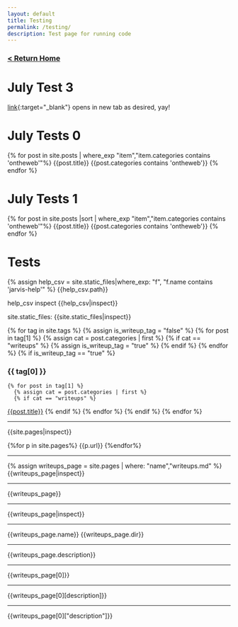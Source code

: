 ```yaml
---
layout: default
title: Testing
permalink: /testing/
description: Test page for running code
---
```


<a href="/"><h3>&lt; Return Home</h3></a>

# July Test 3
[link](https://www.google.com/){:target="_blank"} opens in new tab as desired, yay!

# July Tests 0
{% for post in site.posts | where_exp "item","item.categories contains 'ontheweb'"%}
  {{post.title}} {{post.categories contains 'ontheweb'}}
{% endfor %}

# July Tests 1
{% for post in site.posts |sort | where_exp "item","item.categories contains 'ontheweb'"%}
  {{post.title}} {{post.categories contains 'ontheweb'}}
{% endfor %}

# Tests

{% assign help_csv = site.static_files|where_exp: "f", "f.name contains 'jarvis-help'" %}
{{help_csv.path}}

help_csv inspect
{{help_csv|inspect}}

site.static_files:
{{site.static_files|inspect}}

{% for tag in site.tags %}
  {% assign is_writeup_tag = "false" %}
  {% for post in tag[1] %}
    {% assign cat = post.categories | first %}
    {% if cat == "writeups" %}
      {% assign is_writeup_tag = "true" %}
    {% endif %}
  {% endfor %}
  {% if is_writeup_tag == "true" %}
### {{ tag[0] }}
    {% for post in tag[1] %}
      {% assign cat = post.categories | first %}
      {% if cat == "writeups" %}
[{{post.title}}]({{post.url}})
      {% endif %}
    {% endfor %}
  {% endif %}
{% endfor %}

---
{{site.pages|inspect}}

{%for p in site.pages%}
{{p.url}}
{%endfor%}

---
{% assign writeups_page = site.pages | where: "name","writeups.md" %}
{{writeups_page|inspect}}

---
{{writeups_page}}

---
{{writeups_page|inspect}}

---
{{writeups_page.name}}
{{writeups_page.dir}}

---
{{writeups_page.description}}

---
{{writeups_page[0]}}

---
{{writeups_page[0][description]}}

---
{{writeups_page[0]["description"]}}
